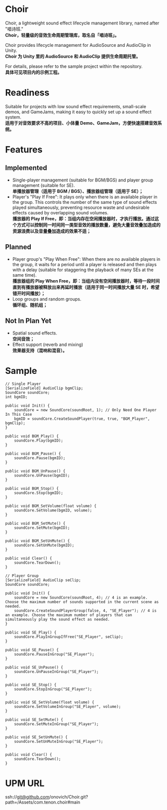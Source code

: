 # Choir
Choir, a lightweight sound effect lifecycle management library, named after "唱诗班."<br/>
**Choir，轻量级的音效生命周期管理库，取名自「唱诗班」。**

Choir provides lifecycle management for AudioSource and AudioClip in Unity.<br/>
**Choir 为 Unity 里的 AudioSource 和 AudioClip 提供生命周期托管。**

For details, please refer to the sample project within the repository.<br/>
**具体可见项目内的示例工程。**

# Readiness
Suitable for projects with low sound effect requirements, small-scale demos, and GameJams, making it easy to quickly set up a sound effect system.<br/>
**适用于对音效要求不高的项目、小体量 Demo、GameJam，方便快速搭建音效系统。**

# Features
## Implemented
* Single-player management (suitable for BGM/BGS) and player group management (suitable for SE).<br/>
  **单播放器管理（适用于 BGM / BGS）、播放器组管理（适用于 SE）；** <br/>
* Player's "Play If Free": It plays only when there is an available player in the group. This controls the number of the same type of sound effects played simultaneously, preventing resource waste and undesirable effects caused by overlapping sound volumes. <br/>
  **播放器的 Play If Free，即：当组内存在空闲播放器时，才执行播放。通过这个方式可以控制同一时间同一类型音效的播放数量，避免大量音效叠加造成的资源浪费以及音量叠加造成的效果不适；** <br/>

## Planned
* Player group's "Play When Free": When there are no available players in the group, it waits for a period until a player is released and then plays with a delay (suitable for staggering the playback of many SEs at the same time).<br/>
 **播放器组的 Play When Free，即：当组内没有空闲播放器时，等待一段时间直到有播放器被释放出来再延时播放（适用于同一时间播放大量 SE 时，希望错开时间播放）；** <br/>
* Loop groups and random groups. <br/>
  **循环组、随机组；** <br/>

## Not In Plan Yet
* Spatial sound effects.<br/>
  **空间音效；** <br/>
* Effect support (reverb and mixing)<br/>
  **效果器支持（混响和混音）。** 

# Sample
```
// Single Player
[SerializeField] AudioClip bgmClip;
SoundCore soundCore;
int bgmID;

public void Init() {
    soundCore = new SoundCore(soundRoot, 1); // Only Need One Player In This Case
    bgmID = soundCore.CreateSoundPlayer(true, true, "BGM_Player", bgmClip);
}

public void BGM_Play() {
    soundCore.Play(bgmID);
}

public void BGM_Pause() {
    soundCore.Pause(bgmID);
}

public void BGM_UnPause() {
    soundCore.UnPause(bgmID);
}

public void BGM_Stop() {
    soundCore.Stop(bgmID);
}

public void BGM_SetVolume(float volume) {
    soundCore.SetVolume(bgmID, volume);
}

public void BGM_SetMute() {
    soundCore.SetMute(bgmID);
}

public void BGM_SetUnMute() {
    soundCore.SetUnMute(bgmID);
}

public void Clear() {
    soundCore.TearDown();
}
```

```
// Player Group
[SerializeField] AudioClip seClip;
SoundCore soundCore;

public void Init() {
    soundCore = new SoundCore(soundRoot, 4); // 4 is an example. Choose the maximum number of sounds supported in the current scene as needed.
    soundCore.CreateSoundPlayerGroup(false, 4, "SE_Player"); // 4 is an example. Choose the maximum number of players that can simultaneously play the sound effect as needed.
}

public void SE_Play() {
    soundCore.PlayInGroupIfFree("SE_Player", seClip);
}

public void SE_Pause() {
    soundCore.PauseInGroup("SE_Player");
}

public void SE_UnPause() {
    soundCore.UnPauseInGroup("SE_Player");
}

public void SE_Stop() {
    soundCore.StopInGroup("SE_Player");
}

public void SE_SetVolume(float volume) {
    soundCore.SetVolumeInGroup("SE_Player", volume);
}

public void SE_SetMute() {
    soundCore.SetMuteInGroup("SE_Player");
}

public void SE_SetUnMute() {
    soundCore.SetUnMuteInGroup("SE_Player");
}

public void Clear() {
    soundCore.TearDown();
}
```

# UPM URL
ssh://git@github.com/onovich/Choir.git?path=/Assets/com.tenon.choir#main
